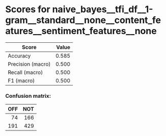 # Scores for naive_bayes__tfi_df__1-gram__standard__none__content_features__sentiment_features__none
|      Score      |Value|
|-----------------|----:|
|Accuracy         |0.585|
|Precision (macro)|0.500|
|Recall (macro)   |0.500|
|F1 (macro)       |0.500|

### Confusion matrix:
|OFF|NOT|
|--:|--:|
| 74|166|
|191|429|
